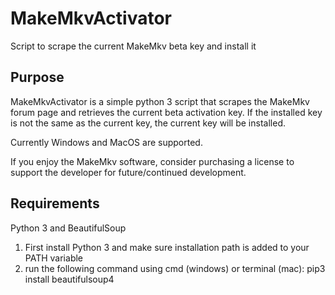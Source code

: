 # MakeMkvActivator
Script to scrape the current MakeMkv beta key and install it

## Purpose
MakeMkvActivator is a simple python 3 script that scrapes the MakeMkv forum page and retrieves the current beta activation key. If the installed key is not the same as the current key, the current key will be installed.

Currently Windows and MacOS are supported. 

If you enjoy the MakeMkv software, consider purchasing a license to support the developer for future/continued development.

## Requirements
Python 3 and BeautifulSoup

1. First install Python 3 and make sure installation path is added to your PATH variable
2. run the following command using cmd (windows) or terminal (mac):
pip3 install beautifulsoup4
